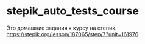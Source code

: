 # stepik_auto_tests_course
Это домашние задания к курсу на степик.
https://stepik.org/lesson/187065/step/7?unit=161976
